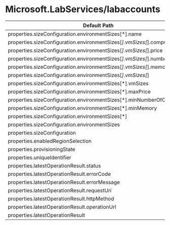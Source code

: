 # Microsoft.LabServices/labaccounts

| Default Path | Alias |
|---|---|
| properties.sizeConfiguration.environmentSizes[*].name | Microsoft.LabServices/labaccounts/sizeConfiguration.environmentSizes[*].name |
| properties.sizeConfiguration.environmentSizes[*].vmSizes[*].computeSize | Microsoft.LabServices/labaccounts/sizeConfiguration.environmentSizes[*].vmSizes[*].computeSize |
| properties.sizeConfiguration.environmentSizes[*].vmSizes[*].price | Microsoft.LabServices/labaccounts/sizeConfiguration.environmentSizes[*].vmSizes[*].price |
| properties.sizeConfiguration.environmentSizes[*].vmSizes[*].numberOfCores | Microsoft.LabServices/labaccounts/sizeConfiguration.environmentSizes[*].vmSizes[*].numberOfCores |
| properties.sizeConfiguration.environmentSizes[*].vmSizes[*].memory | Microsoft.LabServices/labaccounts/sizeConfiguration.environmentSizes[*].vmSizes[*].memory |
| properties.sizeConfiguration.environmentSizes[*].vmSizes[*] | Microsoft.LabServices/labaccounts/sizeConfiguration.environmentSizes[*].vmSizes[*] |
| properties.sizeConfiguration.environmentSizes[*].vmSizes | Microsoft.LabServices/labaccounts/sizeConfiguration.environmentSizes[*].vmSizes |
| properties.sizeConfiguration.environmentSizes[*].maxPrice | Microsoft.LabServices/labaccounts/sizeConfiguration.environmentSizes[*].maxPrice |
| properties.sizeConfiguration.environmentSizes[*].minNumberOfCores | Microsoft.LabServices/labaccounts/sizeConfiguration.environmentSizes[*].minNumberOfCores |
| properties.sizeConfiguration.environmentSizes[*].minMemory | Microsoft.LabServices/labaccounts/sizeConfiguration.environmentSizes[*].minMemory |
| properties.sizeConfiguration.environmentSizes[*] | Microsoft.LabServices/labaccounts/sizeConfiguration.environmentSizes[*] |
| properties.sizeConfiguration.environmentSizes | Microsoft.LabServices/labaccounts/sizeConfiguration.environmentSizes |
| properties.sizeConfiguration | Microsoft.LabServices/labaccounts/sizeConfiguration |
| properties.enabledRegionSelection | Microsoft.LabServices/labaccounts/enabledRegionSelection |
| properties.provisioningState | Microsoft.LabServices/labaccounts/provisioningState |
| properties.uniqueIdentifier | Microsoft.LabServices/labaccounts/uniqueIdentifier |
| properties.latestOperationResult.status | Microsoft.LabServices/labaccounts/latestOperationResult.status |
| properties.latestOperationResult.errorCode | Microsoft.LabServices/labaccounts/latestOperationResult.errorCode |
| properties.latestOperationResult.errorMessage | Microsoft.LabServices/labaccounts/latestOperationResult.errorMessage |
| properties.latestOperationResult.requestUri | Microsoft.LabServices/labaccounts/latestOperationResult.requestUri |
| properties.latestOperationResult.httpMethod | Microsoft.LabServices/labaccounts/latestOperationResult.httpMethod |
| properties.latestOperationResult.operationUrl | Microsoft.LabServices/labaccounts/latestOperationResult.operationUrl |
| properties.latestOperationResult | Microsoft.LabServices/labaccounts/latestOperationResult |

